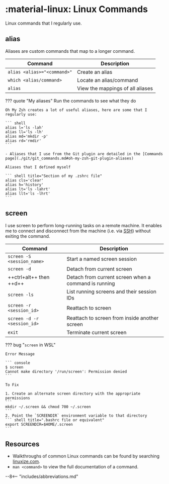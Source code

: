 # :material-linux: Linux Commands

Linux commands that I regularly use.

## alias

Aliases are custom commands that map to a longer command.

| Command     | Description                          |
| ----------- | ------------------------------------ |
| `alias <alias>="<command>"` | Create an alias |
| `which <alias/command>` | Locate an alias/command |
| `alias` | View the mappings of all aliases |

??? quote "My aliases"
    Run the commands to see what they do

    Oh My Zsh creates a lot of useful aliases, here are some that I regularly use:

    ``` shell
    alias l='ls -lah'
    alias ll='ls -lh'
    alias md='mkdir -p'
    alias rd='rmdir'
    ```

    - Aliases that I use from the Git plugin are detailed in the [Commands page](./git/git_commands.md#oh-my-zsh-git-plugin-aliases)

    Aliases that I defined myself

    ``` shell title="Section of my .zshrc file"
    alias cls='clear'
    alias h='history'
    alias lt='ls -lahrt'
    alias llt='ls -lhrt'
    ```

## screen

I use screen to perform long-running tasks on a remote machine. It enables me to connect and disconnect from the machine
(i.e. via [SSH](./ssh.md)) without exiting the command.

| Command     | Description                          |
| ----------- | ------------------------------------ |
| `screen -S <session_name>` | Start a named screen session |
| `screen -d` | Detach from current screen |
| ++ctrl+alt++ then ++d++ | Detach from current screen when a command is running |
| `screen -ls` | List running screens and their session IDs |
| `screen -r <session_id>` | Reattach to screen |
| `screen -d -r <session_id>` | Reattach to screen from inside another screen |
| `exit` | Terminate current screen |

??? bug "`screen` in WSL"

    Error Message

    ``` console
    $ screen
    Cannot make directory '/run/screen': Permission denied
    ```

    To Fix

    1. Create an alternate screen directory with the appropriate permissions
    ```
    mkdir ~/.screen && chmod 700 ~/.screen
    ```
    2. Point the `SCREENDIR` environment variable to that directory
    ``` shell title=".bashrc file or equivalent"
    export SCREENDIR=$HOME/.screen
    ```

## Resources

- Walkthroughs of common Linux commands can be found by searching [linuxize.com](https://linuxize.com/).
- `man <command>` to view the full documentation of a command.

--8<-- "includes/abbreviations.md"
